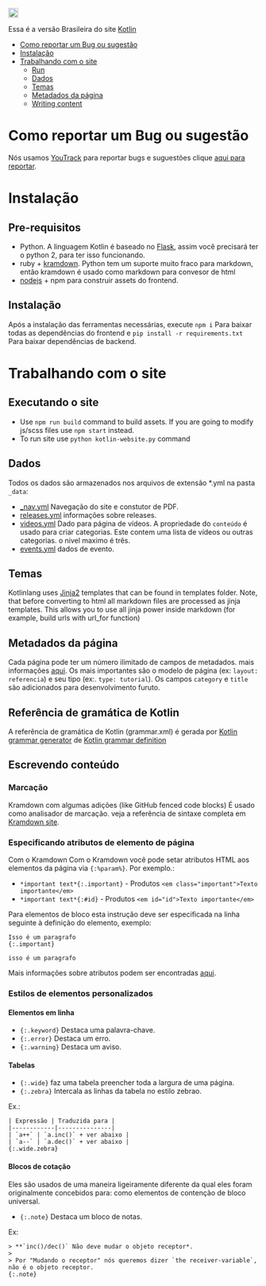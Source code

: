 <a href="http://kotlinslackin.herokuapp.com"><img src="https://kotlinslackin.herokuapp.com/badge.svg" height="20"></a>

Essa é a versão Brasileira do site [Kotlin](http://kotlinlang.org)

- [Como reportar um Bug ou sugestão](#filing-bugs)
- [Instalação](#installation)
- [Trabalhando com o site](#working-with-site)
    - [Run](#run-site)
    - [Dados](#data)
    - [Temas](#templates)
    - [Metadados da página](#page-metadata)
    - [Writing content](#writing-content)


Como reportar um Bug ou sugestão
===========
Nós usamos [YouTrack](http://youtrack.jetbrains.com/issues/KT#) para reportar bugs e suguestões clique [aqui para reportar](http://youtrack.jetbrains.com/newIssue?project=KT&clearDraft=true&c=Subsystems+Web+Site).

Instalação
============

## Pre-requisitos

- Python. A linguagem Kotlin é baseado no [Flask](http://flask.pocoo.org/), assim você precisará ter o python 2, para ter isso funcionando.
- ruby + [kramdown](http://kramdown.gettalong.org/installation.html). Python tem um suporte muito fraco para markdown, então kramdown é usado como markdown para convesor de  html 
- [nodejs](https://nodejs.org/en/) + npm para construir assets do frontend.
## Instalação

Após a instalação das ferramentas necessárias, execute `npm i` Para baixar todas as dependências do frontend e `pip install -r requirements.txt` Para baixar dependências de backend.

Trabalhando com o site
=================

## Executando o site

- Use `npm run build` command to build assets. If you are going to modify js/scss files use `npm start` instead.
- To run site use `python kotlin-website.py` command 

## Dados

Todos os dados são armazenados nos arquivos de extensão \*.yml na pasta `_data`:

- [_nav.yml](_data/_nav.yml) Navegação do site e constutor de PDF.
- [releases.yml](_data/releases.yml) informações sobre releases.
- [videos.yml](_data/videos.yml) Dado para página de vídeos. A propriedade do `conteúdo` é usado para criar categorias.
  Este contem uma lista de vídeos ou outras categorias. o nivel maximo é três.
- [events.yml](_data/events.yml) dados de evento.

## Temas

Kotlinlang uses [Jinja2](http://jinja.pocoo.org/docs/dev/) templates that can be found in templates folder.
Note, that before converting to html all markdown files are processed as jinja templates. This allows you to use all jinja power inside markdown (for example, build urls with url_for function)

## Metadados da página


Cada página pode ter um número ilimitado de campos de metadados. mais informações [aqui](http://jekyllrb.com/docs/frontmatter/).
 Os mais importantes são o modelo de página (ex: `layout: referencia`) e seu tipo (ex:. `type: tutorial`). Os campos `category` e `title` são adicionados para desenvolvimento furuto.

## Referência de gramática de Kotlin

A referência de gramática de Kotlin (grammar.xml) é gerada por [Kotlin grammar generator](https://github.com/kotlinBrasil/kotlin-grammar-generator) de [Kotlin grammar definition](https://github.com/kotlinBrasil/kotlin/tree/master/grammar)


## Escrevendo conteúdo

### Marcação

Kramdown com algumas adições (like GitHub fenced code blocks) É usado como analisador de marcação.
veja a referência de sintaxe completa em [Kramdown site](http://kramdown.gettalong.org/syntax.html).


### Especificando atributos de elemento de página

Com o Kramdown 
Com o Kramdown você pode setar atributos HTML aos elementos da página via `{:%param%}`. Por exemplo.:

- `*important text*{:.important}` - Produtos `<em class="important">Texto importante</em>`
- `*important text*{:#id}` - Produtos `<em id="id">Texto importante</em>`

Para elementos de bloco esta instrução deve ser especificada na linha seguinte à definição do elemento, exemplo:

```
Isso é um paragrafo
{:.important}

isso é um paragrafo
```

Mais informações sobre atributos podem ser encontradas [aqui](http://kramdown.gettalong.org/syntax.html#inline-attribute-lists).

### Estilos de elementos personalizados

#### Elementos em linha

- `{:.keyword}` Destaca uma palavra-chave.
- `{:.error}` Destaca um erro.
- `{:.warning}` Destaca um aviso.

#### Tabelas

- `{:.wide}` faz uma tabela preencher toda a largura de uma página.
- `{:.zebra}` Intercala as linhas da tabela no estilo zebrao.

Ex.:

```
| Expressão | Traduzida para |
|------------|---------------|
| `a++` | `a.inc()` + ver abaixo |
| `a--` | `a.dec()` + ver abaixo |
{:.wide.zebra}
```

#### Blocos de cotação

Eles são usados de uma maneira ligeiramente diferente da qual eles foram originalmente concebidos para: como elementos de contenção de bloco universal.

- `{:.note}` Destaca um bloco de notas.

Ex:

```
> **`inc()/dec()` Não deve mudar o objeto receptor*.
>
> Por "Mudando o receptor" nós queremos dizer `the receiver-variable`, não é o objeto receptor.
{:.note}
